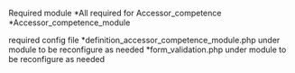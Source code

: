 Required module
*All required for Accessor_competence
*Accessor_competence_module

required config file
*definition_accessor_competence_module.php under module to be reconfigure as needed
*form_validation.php under module to be reconfigure as needed